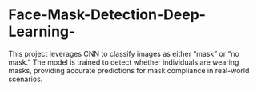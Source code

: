 # Face-Mask-Detection-Deep-Learning-
This project leverages CNN to classify images as either “mask” or “no mask.” The model is trained to detect whether individuals are wearing masks, providing accurate predictions for mask compliance in real-world scenarios.

